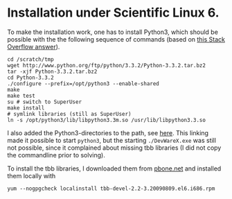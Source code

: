 # Installation under Scientific Linux 6.

To make the installation work, one has to install Python3, which should be
possible with the the following sequence of commands (based on
[this Stack Overflow answer](http://stackoverflow.com/a/8112006/323100)).

	cd /scratch/tmp
	wget http://www.python.org/ftp/python/3.3.2/Python-3.3.2.tar.bz2
	tar -xjf Python-3.3.2.tar.bz2
	cd Python-3.3.2
	./configure --prefix=/opt/python3 --enable-shared
	make
	make test
	su # switch to SuperUser
	make install
	# symlink libraries (still as SuperUser)
	ln -s /opt/python3/lib/libpython3.3m.so /usr/lib/libpython3.3.so

I also added the Python3-directories to the path, see
[here](https://github.com/habi/dotfiles/blob/master/.bashrc).
This linking made it possible to start `python3`, but the starting
`./DevWareX.exe` was still not possible, since it complained about missing
tbb libraries (I did not copy the commandline prior to solving).

To install the tbb libraries, I downloaded them from
[pbone.net](http://is.gd/3R3Ggp) and installed them locally with 

	yum --nogpgcheck localinstall tbb-devel-2.2-3.20090809.el6.i686.rpm
